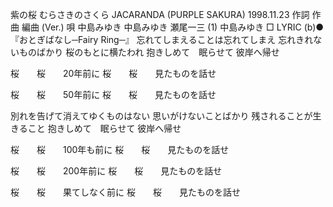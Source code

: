
紫の桜
むらさきのさくら
JACARANDA (PURPLE SAKURA)
1998.11.23
作詞  作曲  編曲 (Ver.)   唄
中島みゆき   中島みゆき   瀬尾一三 (1)
中島みゆき
□ LYRIC (b)●『おとぎばなし─Fairy Ring─』
忘れてしまえることは忘れてしまえ
忘れきれないものばかり
桜のもとに横たわれ
抱きしめて　眠らせて
彼岸へ帰せ

桜　　桜　　20年前に
桜　　桜　　見たものを話せ

桜　　桜　　50年前に
桜　　桜　　見たものを話せ

別れを告げて消えてゆくものはない
思いがけないことばかり
残されることが生きること
抱きしめて　眠らせて
彼岸へ帰せ

桜　　桜　　100年も前に
桜　　桜　　見たものを話せ

桜　　桜　　200年前に
桜　　桜　　見たものを話せ

桜　　桜　　果てしなく前に
桜　　桜　　見たものを話せ